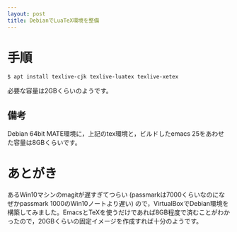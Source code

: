 ```yaml
---
layout: post
title: DebianでLuaTeX環境を整備
---
```


# 手順

    $ apt install texlive-cjk texlive-luatex texlive-xetex

必要な容量は2GBくらいのようです。

## 備考

Debian 64bit MATE環境に，上記のtex環境と，ビルドしたemacs 25をあわせた容量は8GBくらいです。

# あとがき

あるWin10マシンのmagitが遅すぎてつらい (passmarkは7000くらいなのになぜかpassmark 1000のWin10ノートより遅い) ので，VirtualBoxでDebian環境を構築してみました。EmacsとTeXを使うだけであれば8GB程度で済むことがわかったので，20GBくらいの固定イメージを作成すれば十分のようです。
